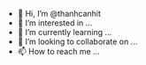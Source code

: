 - 👋 Hi, I’m @thanhcanhit
- 👀 I’m interested in ...
- 🌱 I’m currently learning ...
- 💞️ I’m looking to collaborate on ...
- 📫 How to reach me ...

<!---
thanhcanhit/thanhcanhit is a ✨ special ✨ repository because its `README.md` (this file) appears on your GitHub profile.
You can click the Preview link to take a look at your changes.
--->
